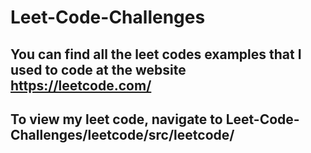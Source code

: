 # Leet-Code-Challenges

## You can find all the leet codes examples that I used to code at the website https://leetcode.com/

## To view my leet code, navigate to Leet-Code-Challenges/leetcode/src/leetcode/
